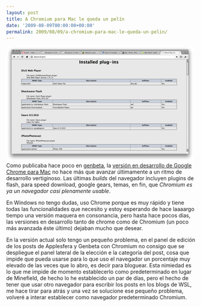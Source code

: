 ```yaml
---
layout: post
title: A Chromium para Mac le queda un pelín
date: '2009-08-09T00:00:00+00:00'
permalink: 2009/08/09/a-chromium-para-mac-le-queda-un-pelin/
---
```

<img src="/assets/zz3c5f1b01.png" alt="Chromium" title="Chromium" width="500" height="306" class="centro" />Como publicaba hace poco en [genbeta](http://www.genbeta.com/mac/chromium-para-mac-empieza-a-andar), la [versión en desarrollo de Google Chrome para Mac](http://build.chromium.org/buildbot/snapshots/chromium-rel-mac/) no hace más que avanzar últimamente a un ritmo de desarrollo vertiginoso. Las últimas _builds_ del navegador incluyen plugins de flash, para speed download, google gears, temas, en fin, que *Chromium es ya un navegador casi plenamente usable*. 

En Windows no tengo dudas, uso Chrome porque es muy rápido y tiene todas las funcionalidades que necesito y estoy esperando de hace laaaargo tiempo una versión maquera en consonancia, pero hasta hace pocos días, las versiones en desarrollo tanto de chrome como de Chromium (un poco más avanzada éste último) dejaban mucho que desear.

En la versión actual solo tengo un pequeño problema, en el panel de edición de los posts de Applesfera y Genbeta con Chromium no consigo que se despliegue el panel lateral de la elección e la categoría del post, cosa que impide que pueda usarse para lo que uso el navegador un porcentaje muy elevado de las veces que lo abro, es decir para bloguear. Esta nimiedad es lo que me impide de momento establecerlo como predeterminado en lugar de Minefield, de hecho lo he establecido un par de días, pero el hecho de tener que usar otro navegador para escribir los posts en los blogs de WSL, me hace tirar para atrás y una vez se solucione ese pequeño problema, volveré a interar establecer como navegador predeterminado Chromium.
